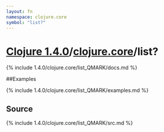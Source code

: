 ```yaml
---
layout: fn
namespace: clojure.core
symbol: "list?"
---
```


# [Clojure 1.4.0](../../)/[clojure.core](../)/list?

{% include 1.4.0/clojure.core/list_QMARK/docs.md %}

##Examples

{% include 1.4.0/clojure.core/list_QMARK/examples.md %}
## Source
{% include 1.4.0/clojure.core/list_QMARK/src.md %}

